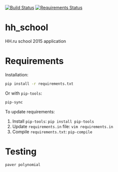 [![Build Status](https://travis-ci.org/lancelote/hh_school.svg)](https://travis-ci.org/lancelote/hh_school)
[![Requirements Status](https://requires.io/github/lancelote/hh_school/requirements.svg?branch=master)](https://requires.io/github/lancelote/hh_school/requirements/?branch=master)

# hh_school

HH.ru school 2015 application

# Requirements

Installation:
```bash
pip install -r requirements.txt
```

Or with `pip-tools`:
```bash
pip-sync
```

To update requirements:

1. Install `pip-tools`: `pip install pip-tools`
2. Update `requirements.in` file: `vim requirements.in`
3. Compile `requirements.txt`: `pip-compile`

# Testing

```bash
paver polynomial
```
